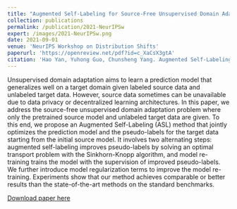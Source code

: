 ```yaml
---
title: "Augmented Self-Labeling for Source-Free Unsupervised Domain Adaptation"
collection: publications
permalink: /publication/2021-NeurIPSw
expert: /images/2021-NeurIPSw.png
date: 2021-09-01
venue: 'NeurIPS Workshop on Distribution Shifts'
paperurl: 'https://openreview.net/pdf?id=c_XaCsX3gtA'
citation: 'Hao Yan, Yuhong Guo, Chunsheng Yang. Augmented Self-Labeling for Source-Free Unsupervised Domain Adaptation. NeurIPS 2021 Workshop on Distribution Shifts'
---
```

Unsupervised domain adaptation aims to learn a prediction model that generalizes
well on a target domain given labeled source data and unlabeled target data. However, source data sometimes can be unavailable due to data privacy or decentralized
learning architectures. In this paper, we address the source-free unsupervised
domain adaptation problem where only the pretrained source model and unlabeled
target data are given. To this end, we propose an Augmented Self-Labeling (ASL)
method that jointly optimizes the prediction model and the pseudo-labels for the
target data starting from the initial source model. It involves two alternating steps:
augmented self-labeling improves pseudo-labels by solving an optimal transport
problem with the Sinkhorn-Knopp algorithm, and model re-training trains the
model with the supervision of improved pseudo-labels. We further introduce model
regularization terms to improve the model re-training. Experiments show that our
method achieves comparable or better results than the state-of-the-art methods on
the standard benchmarks.

[Download paper here](https://openreview.net/pdf?id=c_XaCsX3gtA)
